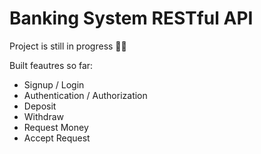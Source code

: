 # Banking System RESTful API
Project is still in progress 👷‍♂️

Built feautres so far:
- Signup / Login
- Authentication / Authorization
- Deposit
- Withdraw
- Request Money
- Accept Request 
